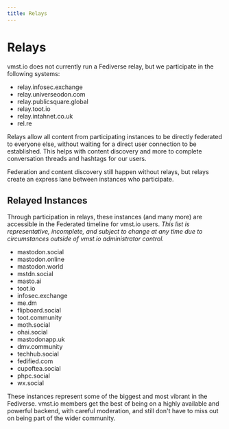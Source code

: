```yaml
---
title: Relays
---
```


# Relays

vmst.io does not currently run a Fediverse relay, but we participate in the following systems:

- relay.infosec.exchange
- relay.universeodon.com
- relay.publicsquare.global
- relay.toot.io
- relay.intahnet.co.uk
- rel.re

Relays allow all content from participating instances to be directly federated to everyone else, without waiting for a direct user connection to be established.
This helps with content discovery and more to complete conversation threads and hashtags for our users.

Federation and content discovery still happen without relays, but relays create an express lane between instances who participate.

## Relayed Instances

Through participation in relays, these instances (and many more) are accessible in the Federated timeline for vmst.io users.
_This list is representative, incomplete, and subject to change at any time due to circumstances outside of vmst.io administrator control._

- mastodon.social
- mastodon.online
- mastodon.world
- mstdn.social
- masto.ai
- toot.io
- infosec.exchange
- me.dm
- flipboard.social
- toot.community
- moth.social
- ohai.social
- mastodonapp.uk
- dmv.community
- techhub.social
- fedified.com
- cupoftea.social
- phpc.social
- wx.social

These instances represent some of the biggest and most vibrant in the Fediverse.
vmst.io members get the best of being on a highly available and powerful backend, with careful moderation, and still don't have to miss out on being part of the wider community.

